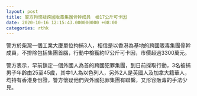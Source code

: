 ```yaml
---
layout: post
title: 警方拘懷疑跨國販毒集團骨幹成員　檢17公斤可卡因　
date: 2020-10-16 12:15:43.000000000 +08:00
categories: rthk
---
```


警方於柴灣一個工業大廈單位拘捕3人，相信是以香港為基地的跨國販毒集團骨幹成員，不排除包括集團首腦，行動中檢獲約17公斤可卡因，巿價超過3300萬元。

警方表示，早前鎖定一個外國人為首的跨國犯罪集團，到日前採取行動，3名被捕男子年齡由25至45歲，其中1人為以色列人，另外2人是英國人及加拿大籍華人，均持有香港身份證，警方懷疑他們與外國犯罪集團有聯繫，又形容販毒的手法少見。
